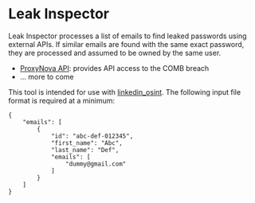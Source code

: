 # Leak Inspector

Leak Inspector processes a list of emails to find leaked passwords using external APIs. If similar emails are found with the same exact password, they are processed and assumed to be owned by the same user.

* [ProxyNova API](https://www.proxynova.com/tools/comb): provides API access to the COMB breach
* ... more to come

This tool is intended for use with [linkedin_osint](https://github.com/vulpecuna/linkedin_osint). The following input file format is required at a minimum:

```json!
{
    "emails": [
        {
            "id": "abc-def-012345",
            "first_name": "Abc",
            "last_name": "Def",
            "emails": [
                "dummy@gmail.com"
            ]
        }
    ]
}
```
